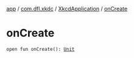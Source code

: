 [app](../../index.md) / [com.dfl.xkdc](../index.md) / [XkcdApplication](index.md) / [onCreate](./on-create.md)

# onCreate

`open fun onCreate(): `[`Unit`](https://kotlinlang.org/api/latest/jvm/stdlib/kotlin/-unit/index.html)